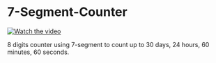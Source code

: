 # 7-Segment-Counter

[![Watch the video](https://img.youtube.com/vi/TvEXobMnk_Q/maxresdefault.jpg)](https://youtu.be/TvEXobMnk_Q)

8 digits counter using 7-segment to count up to 30 days, 24 hours, 60 minutes, 60 seconds.

